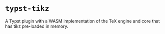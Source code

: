 # `typst-tikz`

A Typst plugin with a WASM implementation of the TeX engine and core that has tikz pre-loaded in memory.